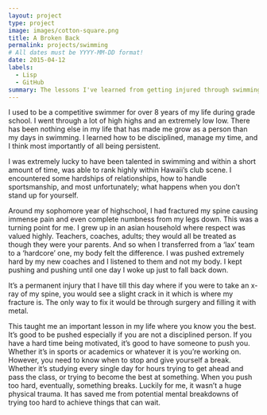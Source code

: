 ```yaml
---
layout: project
type: project
image: images/cotton-square.png
title: A Broken Back
permalink: projects/swimming
# All dates must be YYYY-MM-DD format!
date: 2015-04-12
labels:
  - Lisp
  - GitHub
summary: The lessons I've learned from getting injured through swimming.
---
```

I used to be a competitive swimmer for over 8 years of my life during grade school. I went through a lot of high highs and  an extremely low low. There has been nothing else in my life that has made me grow as a person than my days in swimming. I learned how to be disciplined, manage my time, and I think most importantly of all being persistent. 

I was extremely lucky to have been talented in swimming and within a short amount of time, was able to rank highly within Hawaii’s club scene. I encountered some hardships of relationships, how to handle sportsmanship, and most unfortunately; what happens when you don’t stand up for yourself.

Around my sophomore year of highschool, I had fractured my spine causing immense pain and even complete numbness from my legs down. This was a turning point for me. I grew up in an asian household where respect was valued highly. Teachers, coaches, adults; they would all be treated as though they were your parents. And so when I transferred from a ‘lax’ team to a ‘hardcore’ one, my body felt the difference. I was pushed extremely hard by my new coaches and I listened to them and not my body. I kept pushing and pushing until one day I woke up just to fall back down. 

It’s a permanent injury that I have till this day where if you were to take an x-ray of my spine, you would see a slight crack in it which is where my fracture is. The only way to fix it would be through surgery and filling it with metal. 

This taught me an important lesson in my life where you know you the best. It’s good to be pushed especially if you are not a disciplined person. If you have a hard time being motivated, it’s good to have someone to push you. Whether it’s in sports or academics or whatever it is you’re working on. However, you need to know when to stop and give yourself a break. Whether it’s studying every single day for hours trying to get ahead and pass the class, or trying to become the best at something. When you push too hard, eventually, something breaks. Luckily for me, it wasn’t a huge physical trauma. It has saved me from potential mental breakdowns of trying too hard to achieve things that can wait.


